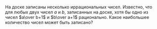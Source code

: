 На доске записаны несколько иррациональных чисел. Известно, что для любых 
двух чисел $a$ и $b$, записанных на доске, хотя бы одно из чисел
$a\over b+1$ и $b\over a+1$ рационально.
Какое наибольшее количество чисел может быть записано?